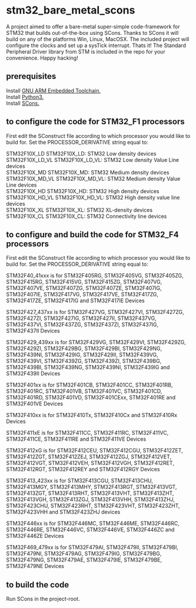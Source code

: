 # stm32_bare_metal_scons
A project aimed to offer a bare-metal super-simple code-framework for STM32 that builds out-of-the-box using SCons. Thanks to SCons it will build on any of the platforms Win, Linux, MacOSX. The included project will configure the clocks and set up a sysTick interrupt. Thats it! The Standard Peripheral Driver library from STM is included in the repo for your convenience. Happy hacking!

## prerequisites
Install [GNU ARM Embedded Toolchain.](https://developer.arm.com/tools-and-software/open-source-software/developer-tools/gnu-toolchain/gnu-rm)  
Install [Python3.](https://www.python.org)  
Install [SCons.](https://www.scons.org)  

## to configure the code for STM32_F1 processors  
First edit the SConstruct file according to which processor you would like to build for. Set the PROCESSOR_DERIVATIVE string equal to:    

 STM32F10X_LD     STM32F10X_LD: STM32 Low density devices  
 STM32F10X_LD_VL  STM32F10X_LD_VL: STM32 Low density Value Line devices  
 STM32F10X_MD     STM32F10X_MD: STM32 Medium density devices  
 STM32F10X_MD_VL  STM32F10X_MD_VL: STM32 Medium density Value Line devices  
 STM32F10X_HD     STM32F10X_HD: STM32 High density devices  
 STM32F10X_HD_VL  STM32F10X_HD_VL: STM32 High density value line devices  
 STM32F10X_XL     STM32F10X_XL: STM32 XL-density devices  
 STM32F10X_CL     STM32F10X_CL: STM32 Connectivity line devices  

## to configure and build the code for STM32_F4 processors
First edit the SConstruct file according to which processor you would like to build for. Set the PROCESSOR_DERIVATIVE string equal to:

STM32F40_41xxx is for STM32F405RG, STM32F405VG, STM32F405ZG, STM32F415RG, STM32F415VG, STM32F415ZG, STM32F407VG, STM32F407VE, STM32F407ZG, STM32F407ZE, STM32F407IG, STM32F407IE, STM32F417VG, STM32F417VE, STM32F417ZG, STM32F417ZE, STM32F417IG and STM32F417IE Devices

STM32F427_437xx is for STM32F427VG, STM32F427VI, STM32F427ZG, STM32F427ZI, STM32F427IG, STM32F427II, STM32F437VG, STM32F437VI, STM32F437ZG, STM32F437ZI, STM32F437IG, STM32F437II Devices

STM32F429_439xx is for STM32F429VG, STM32F429VI, STM32F429ZG, STM32F429ZI, STM32F429BG, STM32F429BI, STM32F429NG, STM32F439NI, STM32F429IG, STM32F429II, STM32F439VG, STM32F439VI, STM32F439ZG, STM32F439ZI, STM32F439BG, STM32F439BI, STM32F439NG, STM32F439NI, STM32F439IG and STM32F439II Devices

STM32F401xx is for STM32F401CB, STM32F401CC,  STM32F401RB, STM32F401RC, STM32F401VB, STM32F401VC, STM32F401CD, STM32F401RD, STM32F401VD, STM32F401CExx, STM32F401RE and STM32F401VE Devices

STM32F410xx is for STM32F410Tx, STM32F410Cx and STM32F410Rx Devices

STM32F411xE is for STM32F411CC, STM32F411RC, STM32F411VC, STM32F411CE, STM32F411RE and STM32F411VE Devices

STM32F412xG is for STM32F412CEU, STM32F412CGU, STM32F412ZET, STM32F412ZGT, STM32F412ZEJ, STM32F412ZGJ, STM32F412VET, STM32F412VGT, STM32F412VEH, STM32F412VGH, STM32F412RET, STM32F412RGT, STM32F412REY and STM32F412RGY Devices

STM32F413_423xx is for STM32F413CGU, STM32F413CHU, STM32F413MGY, STM32F413MHY, STM32F413RGT, STM32F413VGT, STM32F413ZGT, STM32F413RHT, STM32F413VHT, STM32F413ZHT, STM32F413VGH, STM32F413ZGJ, STM32F413VHH, STM32F413ZHJ, STM32F423CHU, STM32F423RHT, STM32F423VHT, STM32F423ZHT, STM32F423VHH and STM32F423ZHJ devices

STM32F446xx is for STM32F446MC, STM32F446ME, STM32F446RC, STM32F446RE, STM32F446VC, STM32F446VE, STM32F446ZC and STM32F446ZE Devices

STM32F469_479xx is for STM32F479AI, STM32F479II, STM32F479BI, STM32F479NI, STM32F479AG, STM32F479IG, STM32F479BG, STM32F479NG, STM32F479AE, STM32F479IE, STM32F479BE, STM32F479NE Devices

## to build the code
Run SCons in the project-root.